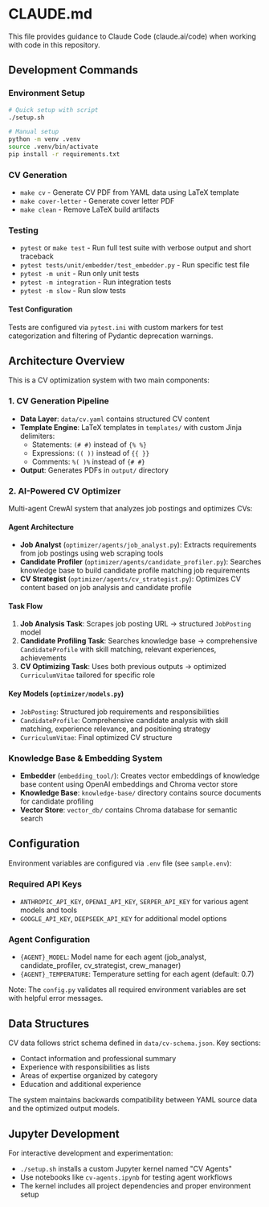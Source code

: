 # CLAUDE.md

This file provides guidance to Claude Code (claude.ai/code) when working with code in this repository.

## Development Commands

### Environment Setup
```bash
# Quick setup with script
./setup.sh

# Manual setup
python -m venv .venv
source .venv/bin/activate
pip install -r requirements.txt
```

### CV Generation
- `make cv` - Generate CV PDF from YAML data using LaTeX template
- `make cover-letter` - Generate cover letter PDF
- `make clean` - Remove LaTeX build artifacts

### Testing
- `pytest` or `make test` - Run full test suite with verbose output and short traceback
- `pytest tests/unit/embedder/test_embedder.py` - Run specific test file
- `pytest -m unit` - Run only unit tests
- `pytest -m integration` - Run integration tests  
- `pytest -m slow` - Run slow tests

#### Test Configuration
Tests are configured via `pytest.ini` with custom markers for test categorization and filtering of Pydantic deprecation warnings.

## Architecture Overview

This is a CV optimization system with two main components:

### 1. CV Generation Pipeline
- **Data Layer**: `data/cv.yaml` contains structured CV content
- **Template Engine**: LaTeX templates in `templates/` with custom Jinja delimiters:
  - Statements: `(# #)` instead of `{% %}`
  - Expressions: `(( ))` instead of `{{ }}`
  - Comments: `%( )%` instead of `{# #}`
- **Output**: Generates PDFs in `output/` directory

### 2. AI-Powered CV Optimizer
Multi-agent CrewAI system that analyzes job postings and optimizes CVs:

#### Agent Architecture
- **Job Analyst** (`optimizer/agents/job_analyst.py`): Extracts requirements from job postings using web scraping tools
- **Candidate Profiler** (`optimizer/agents/candidate_profiler.py`): Searches knowledge base to build candidate profile matching job requirements  
- **CV Strategist** (`optimizer/agents/cv_strategist.py`): Optimizes CV content based on job analysis and candidate profile

#### Task Flow
1. **Job Analysis Task**: Scrapes job posting URL → structured `JobPosting` model
2. **Candidate Profiling Task**: Searches knowledge base → comprehensive `CandidateProfile` with skill matching, relevant experiences, achievements
3. **CV Optimizing Task**: Uses both previous outputs → optimized `CurriculumVitae` tailored for specific role

#### Key Models (`optimizer/models.py`)
- `JobPosting`: Structured job requirements and responsibilities
- `CandidateProfile`: Comprehensive candidate analysis with skill matching, experience relevance, and positioning strategy
- `CurriculumVitae`: Final optimized CV structure

### Knowledge Base & Embedding System
- **Embedder** (`embedding_tool/`): Creates vector embeddings of knowledge base content using OpenAI embeddings and Chroma vector store
- **Knowledge Base**: `knowledge-base/` directory contains source documents for candidate profiling
- **Vector Store**: `vector_db/` contains Chroma database for semantic search

## Configuration

Environment variables are configured via `.env` file (see `sample.env`):

### Required API Keys
- `ANTHROPIC_API_KEY`, `OPENAI_API_KEY`, `SERPER_API_KEY` for various agent models and tools
- `GOOGLE_API_KEY`, `DEEPSEEK_API_KEY` for additional model options

### Agent Configuration
- `{AGENT}_MODEL`: Model name for each agent (job_analyst, candidate_profiler, cv_strategist, crew_manager)
- `{AGENT}_TEMPERATURE`: Temperature setting for each agent (default: 0.7)

Note: The `config.py` validates all required environment variables are set with helpful error messages.

## Data Structures

CV data follows strict schema defined in `data/cv-schema.json`. Key sections:
- Contact information and professional summary
- Experience with responsibilities as lists
- Areas of expertise organized by category
- Education and additional experience

The system maintains backwards compatibility between YAML source data and the optimized output models.

## Jupyter Development

For interactive development and experimentation:
- `./setup.sh` installs a custom Jupyter kernel named "CV Agents"
- Use notebooks like `cv-agents.ipynb` for testing agent workflows
- The kernel includes all project dependencies and proper environment setup